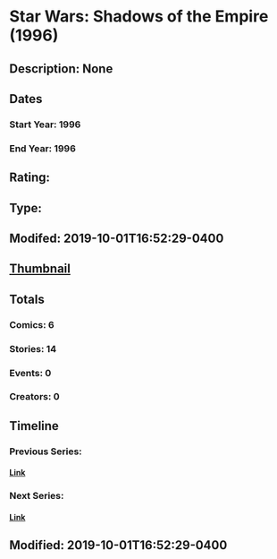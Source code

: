 # Star Wars: Shadows of the Empire (1996)
## Description: None
## Dates
### Start Year: 1996
### End Year: 1996
## Rating: 
## Type: 
## Modifed: 2019-10-01T16:52:29-0400
## [Thumbnail](http://i.annihil.us/u/prod/marvel/i/mg/9/50/5d938443a2ccc.jpg)
## Totals
### Comics: 6
### Stories: 14
### Events: 0
### Creators: 0
## Timeline
### Previous Series: 
#### [Link]()
### Next Series: 
#### [Link]()
## Modified: 2019-10-01T16:52:29-0400